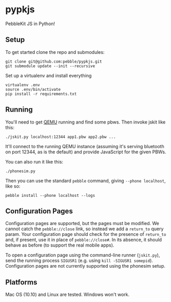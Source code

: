 pypkjs
======

PebbleKit JS in Python!

Setup
-----

To get started clone the repo and submodules:

    git clone git@github.com:pebble/pypkjs.git
    git submodule update --init --recursive

Set up a virtualenv and install everything

    virtualenv .env
    source .env/bin/activate
    pip install -r requirements.txt

Running
-------

You'll need to get [QEMU](https://github.com/pebble/qemu) running and find some pbws.
Then invoke jskit like this:

    ./jskit.py localhost:12344 app1.pbw app2.pbw ...

It'll connect to the running QEMU instance (assuming it's serving bluetooth on port 12344,
as is the default) and provide JavaScript for the given PBWs.

You can also run it like this:

    ./phonesim.py

Then you can use the standard `pebble` command, giving `--phone localhost`, like so:

    pebble install --phone localhost --logs

Configuration Pages
-------------------

Configuration pages are supported, but the pages must be modified. We cannot catch the
`pebble://close` link, so instead we add a `return_to` query param. Your configuration
page should check for the presence of `return_to` and, if present, use it in place of
`pebble://close#`. In its absence, it should behave as before (to support the real
mobile apps).

To open a configuration page using the command-line runner (`jskit.py`), send the running
process `SIGUSR1` (e.g. using `kill -SIGUSR1 somepid`). Configuration pages are not
currently supported using the phonesim setup.

Platforms
-------

Mac OS (10.10) and Linux are tested. Windows won't work.

